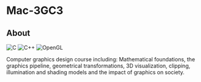 # Mac-3GC3

## About

![C](https://img.shields.io/badge/c-%2300599C.svg?style=for-the-badge&logo=c&logoColor=white) ![C++](https://img.shields.io/badge/c++-%2300599C.svg?style=for-the-badge&logo=c%2B%2B&logoColor=white) ![OpenGL](https://img.shields.io/badge/OpenGL-%23FFFFFF.svg?style=for-the-badge&logo=opengl)

Computer graphics design course including: Mathematical foundations, the graphics pipeline, geometrical transformations, 3D visualization, clipping, illumination and shading models and the impact of graphics on society.

